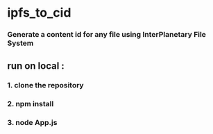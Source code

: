 # ipfs_to_cid
### Generate a content id for any file using InterPlanetary File System
## run on local :
### 1. clone the repository
### 2. npm install
### 3. node App.js
